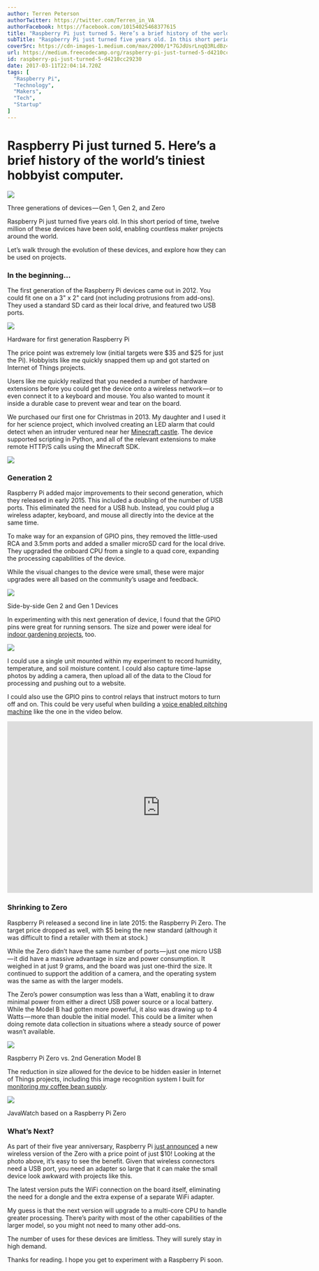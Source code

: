 ```yaml
---
author: Terren Peterson
authorTwitter: https://twitter.com/Terren_in_VA
authorFacebook: https://facebook.com/10154025468377615
title: "Raspberry Pi just turned 5. Here’s a brief history of the world’s tiniest hobbyist computer."
subTitle: "Raspberry Pi just turned five years old. In this short period of time, twelve million of these devices have been sold, enabling countless..."
coverSrc: https://cdn-images-1.medium.com/max/2000/1*7GJdUsrLnqQ3RLdBz4rOVQ.jpeg
url: https://medium.freecodecamp.org/raspberry-pi-just-turned-5-d4210cc29230
id: raspberry-pi-just-turned-5-d4210cc29230
date: 2017-03-11T22:04:14.720Z
tags: [
  "Raspberry Pi",
  "Technology",
  "Makers",
  "Tech",
  "Startup"
]
---
```

# Raspberry Pi just turned 5\. Here’s a brief history of the world’s tiniest hobbyist computer.







![](https://cdn-images-1.medium.com/max/2000/1*7GJdUsrLnqQ3RLdBz4rOVQ.jpeg)

Three generations of devices — Gen 1, Gen 2, and Zero







Raspberry Pi just turned five years old. In this short period of time, twelve million of these devices have been sold, enabling countless maker projects around the world.

Let’s walk through the evolution of these devices, and explore how they can be used on projects.

### In the beginning…

The first generation of the Raspberry Pi devices came out in 2012\. You could fit one on a 3" x 2" card (not including protrusions from add-ons). They used a standard SD card as their local drive, and featured two USB ports.



![](https://cdn-images-1.medium.com/max/1600/1*OSKRsxwiE_21fMktNr_QUg.jpeg)

Hardware for first generation Raspberry Pi



The price point was extremely low (initial targets were $35 and $25 for just the Pi). Hobbyists like me quickly snapped them up and got started on Internet of Things projects.

Users like me quickly realized that you needed a number of hardware extensions before you could get the device onto a wireless network — or to even connect it to a keyboard and mouse. You also wanted to mount it inside a durable case to prevent wear and tear on the board.

We purchased our first one for Christmas in 2013\. My daughter and I used it for her science project, which involved creating an LED alarm that could detect when an intruder ventured near her [Minecraft castle](https://www.raspberrypi.org/learning/getting-started-with-minecraft-pi/). The device supported scripting in Python, and all of the relevant extensions to make remote HTTP/S calls using the Minecraft SDK.



![](https://cdn-images-1.medium.com/max/1600/1*NQZW2wbaER_kCp2FZkvb0A.jpeg)



### Generation 2

Raspberry Pi added major improvements to their second generation, which they released in early 2015\. This included a doubling of the number of USB ports. This eliminated the need for a USB hub. Instead, you could plug a wireless adapter, keyboard, and mouse all directly into the device at the same time.

To make way for an expansion of GPIO pins, they removed the little-used RCA and 3.5mm ports and added a smaller microSD card for the local drive. They upgraded the onboard CPU from a single to a quad core, expanding the processing capabilities of the device.

While the visual changes to the device were small, these were major upgrades were all based on the community’s usage and feedback.



![](https://cdn-images-1.medium.com/max/1600/1*tKRzlUEkT19jlTZiDTH8dg.jpeg)

Side-by-side Gen 2 and Gen 1 Devices



In experimenting with this next generation of device, I found that the GPIO pins were great for running sensors. The size and power were ideal for [indoor gardening projects](https://www.hackster.io/terren/simple-gardening-service-manage-indoor-gardens-using-iot-be95d1), too.



![](https://cdn-images-1.medium.com/max/1600/1*Zz0tmv-oDBExbSg4xoWHrA.jpeg)



I could use a single unit mounted within my experiment to record humidity, temperature, and soil moisture content. I could also capture time-lapse photos by adding a camera, then upload all of the data to the Cloud for processing and pushing out to a website.

I could also use the GPIO pins to control relays that instruct motors to turn off and on. This could be very useful when building a [voice enabled pitching machine](https://www.hackster.io/terren/roxie-the-voice-activated-pitching-machine-94e4f2) like the one in the video below.





<iframe data-width="854" data-height="480" width="700" height="393" src="https://medium.freecodecamp.org/media/21e2b8ac6f44b91f0e6b506a30f144e3?postId=d4210cc29230" data-media-id="21e2b8ac6f44b91f0e6b506a30f144e3" data-thumbnail="https://i.embed.ly/1/image?url=https%3A%2F%2Fi.ytimg.com%2Fvi%2Fg3wcF0_ms-0%2Fhqdefault.jpg&amp;key=4fce0568f2ce49e8b54624ef71a8a5bd" allowfullscreen="" frameborder="0"></iframe>





### Shrinking to Zero

Raspberry Pi released a second line in late 2015: the Raspberry Pi Zero. The target price dropped as well, with $5 being the new standard (although it was difficult to find a retailer with them at stock.)

While the Zero didn’t have the same number of ports — just one micro USB — it did have a massive advantage in size and power consumption. It weighed in at just 9 grams, and the board was just one-third the size. It continued to support the addition of a camera, and the operating system was the same as with the larger models.

The Zero’s power consumption was less than a Watt, enabling it to draw minimal power from either a direct USB power source or a local battery. While the Model B had gotten more powerful, it also was drawing up to 4 Watts — more than double the initial model. This could be a limiter when doing remote data collection in situations where a steady source of power wasn’t available.



![](https://cdn-images-1.medium.com/max/1600/1*JGmS1vrsjE72qNQ4Ft5hww.jpeg)

Raspberry Pi Zero vs. 2nd Generation Model B



The reduction in size allowed for the device to be hidden easier in Internet of Things projects, including this image recognition system I built for [monitoring my coffee bean supply](https://medium.freecodecamp.com/how-i-built-a-fully-automated-system-that-restocks-my-kitchens-coffee-from-amazon-87072b65efd0).



![](https://cdn-images-1.medium.com/max/1600/1*G1MQH50H359-2HKD9fTuFQ.jpeg)

JavaWatch based on a Raspberry Pi Zero



### What’s Next?

As part of their five year anniversary, Raspberry Pi [just announced](https://www.raspberrypi.org/blog/#raspberry-pi-zero-w-joins-family) a new wireless version of the Zero with a price point of just $10! Looking at the photo above, it’s easy to see the benefit. Given that wireless connectors need a USB port, you need an adapter so large that it can make the small device look awkward with projects like this.

The latest version puts the WiFi connection on the board itself, eliminating the need for a dongle and the extra expense of a separate WiFi adapter.

My guess is that the next version will upgrade to a multi-core CPU to handle greater processing. There’s parity with most of the other capabilities of the larger model, so you might not need to many other add-ons.

The number of uses for these devices are limitless. They will surely stay in high demand.

Thanks for reading. I hope you get to experiment with a Raspberry Pi soon.








